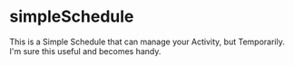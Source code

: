 # simpleSchedule
This is a Simple Schedule that can manage your Activity, but Temporarily. I'm sure this useful and becomes handy. 
